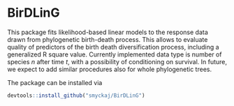 # BirDLinG

This package fits likelihood-based linear models to the response data drawn from phylogenetic birth-death process. This allows to evaluate quality of predictors of the birth death diversification process, including a generalized R square value. Currently implemented data type is number of species *n* after time *t*, with a possibility of conditioning on survival. In future, we expect to add similar procedures also for whole phylogenetic trees. 

The package can be installed via 
```R
devtools::install_github("smyckaj/BirDLinG")
```



